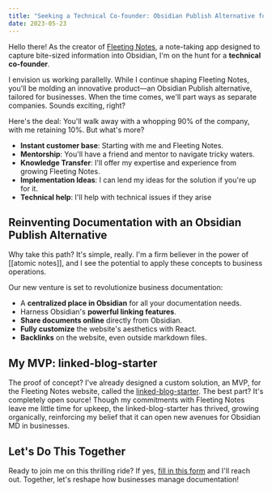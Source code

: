 ```yaml
---
title: "Seeking a Technical Co-founder: Obsidian Publish Alternative for Businesses"
date: 2023-05-23
---
```

Hello there! As the creator of [Fleeting Notes](https://www.fleetingnotes.app/), a note-taking app designed to capture bite-sized information into Obsidian, I'm on the hunt for a **technical co-founder**.

I envision us working parallelly. While I continue shaping Fleeting Notes, you'll be molding an innovative product—an Obsidian Publish alternative, tailored for businesses. When the time comes, we'll part ways as separate companies. Sounds exciting, right?

Here's the deal: You'll walk away with a whopping 90% of the company, with me retaining 10%. But what's more?

- **Instant customer base**: Starting with me and Fleeting Notes.
- **Mentorship**: You'll have a friend and mentor to navigate tricky waters.
- **Knowledge Transfer**: I'll offer my expertise and experience from growing Fleeting Notes.
- **Implementation Ideas**: I can lend my ideas for the solution if you're up for it.
- **Technical help**: I'll help with technical issues if they arise

## Reinventing Documentation with an Obsidian Publish Alternative

Why take this path? It's simple, really. I'm a firm believer in the power of [[atomic notes]], and I see the potential to apply these concepts to business operations.

Our new venture is set to revolutionize business documentation:

-   A **centralized place in Obsidian** for all your documentation needs.
-   Harness Obsidian's **powerful linking features**.
-   **Share documents online** directly from Obsidian.
-   **Fully customize** the website's aesthetics with React.
-   **Backlinks** on the website, even outside markdown files.

## My MVP: linked-blog-starter

The proof of concept? I've already designed a custom solution, an MVP, for the Fleeting Notes website, called the [linked-blog-starter](https://linked-blog-starter.vercel.app/home). The best part? It's completely open source! Though my commitments with Fleeting Notes leave me little time for upkeep, the linked-blog-starter has thrived, growing organically, reinforcing my belief that it can open new avenues for Obsidian MD in businesses.

## Let's Do This Together

Ready to join me on this thrilling ride? If yes, [fill in this form](https://forms.gle/RAuAGMGs6V45yNWn7) and I'll reach out. Together, let's reshape how businesses manage documentation!
